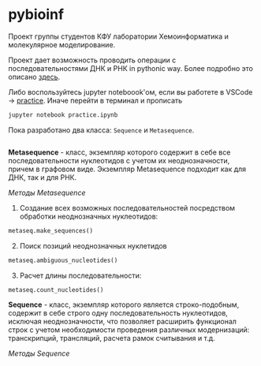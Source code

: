 # pybioinf

Проект группы студентов КФУ лаборатории Хемоинформатика и молекулярное моделирование.

Проект дает возможность проводить операции с последовательностями ДНК и РНК in pythonic way. Более подробно это описано [здесь](tasks.md). 

Либо воспользуйтесь jupyter noteboook'ом, если вы работете в VSCode -> [practice](practice.ipynb). Иначе перейти в терминал и прописать
```bash 
jupyter notebook practice.ipynb
```

Пока разработано два класса: `Sequence` и `Metasequence`.
```python

```
**Metasequence** - класс, экземпляр которого содержит в себе все последовательности нуклеотидов с учетом их неоднозначности, причем в графовом виде. Экземпляр Metasequence подходит как для ДНК, так и для РНК.

*Методы Metasequence*

1. Создание всех возможных последовательностей посредством обработки неоднозначных нуклеотидов:
```python
metaseq.make_sequences()
```

2. Поиск позиций неоднозначных нуклетидов
```python
metaseq.ambiguous_nucleotides()
```

3. Расчет длины последовательности:
```python
metaseq.count_nucleotides()
```

**Sequence** - класс, экземпляр которого является строко-подобным, содержит в себе строго одну последовательность нуклеотидов, исключая неоднозначности, что позволяет расширить функционал строк с учетом необходимости проведения различных модернизаций: транскрипций, трансляций, расчета рамок считывания и т.д. 

*Методы Sequence*




